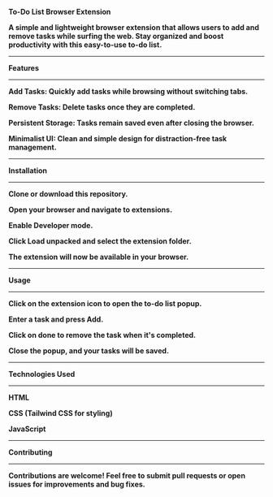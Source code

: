 <b>To-Do List Browser Extension<b/>

A simple and lightweight browser extension that allows users to add and remove tasks while surfing the web. Stay organized and boost productivity with this easy-to-use to-do list.
<hr />
Features
<hr />

Add Tasks: Quickly add tasks while browsing without switching tabs.

Remove Tasks: Delete tasks once they are completed.

Persistent Storage: Tasks remain saved even after closing the browser.

Minimalist UI: Clean and simple design for distraction-free task management.
<hr />
Installation
<hr />

Clone or download this repository.

Open your browser and navigate to extensions.

Enable Developer mode.

Click Load unpacked and select the extension folder.

The extension will now be available in your browser.
<hr />
Usage
<hr />

Click on the extension icon to open the to-do list popup.

Enter a task and press Add.

Click on done to remove the task when it's completed.

Close the popup, and your tasks will be saved.
<hr />
Technologies Used
<hr />

HTML

CSS (Tailwind CSS for styling)

JavaScript
<hr />
Contributing
<hr />

Contributions are welcome! Feel free to submit pull requests or open issues for improvements and bug fixes.
